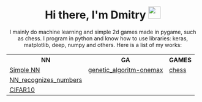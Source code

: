 <h1 align='center'>Hi there, I'm Dmitry <img src="https://github.com/blackcater/blackcater/raw/main/images/Hi.gif" height="32"/></h1>
<p align='center'>I mainly do machine learning and simple 2d games made in pygame, such as chess.
  I program in python and know how to use libraries: keras, matplotlib, deep, numpy and others. Here is a list of my works:</p>
<table align='center'>
  <tr><th>NN</th><th>GA</th><th>GAMES</th></tr>
  <tr>
    <td><a href='https://github.com/dmitrij-Nesterov/Simple_NN'>Simple NN</a></td>
    <td><a href='https://github.com/dmitrij-Nesterov/genetic_algoritm-onemax'>genetic_algoritm-onemax</a></td>
    <td><a href=https://github.com/dmitrij-Nesterov/chess>chess</a></td>
  </tr>
  <tr>
    <td><a href='https://github.com/dmitrij-Nesterov/NN_recognizes_numbers'>NN_recognizes_numbers</a></td>
    <td></td>
    <td></td>
  </tr>
  <tr>
    <td><a href='https://github.com/dmitrij-Nesterov/CIFAR10'>CIFAR10</a></td>
    <td></td>
    <td></td>
  </tr>
</table>

